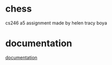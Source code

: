 # chess
cs246 a5 assignment
made by helen tracy boya
# documentation
[documentation](/Chess%20Documentation%20.pdf)
